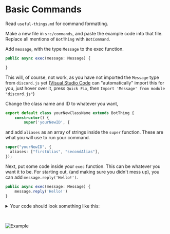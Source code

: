 # Basic Commands

Read `useful-things.md` for command formatting.

Make a new file in `src/commands`, and paste the example code into that file. Replace all mentions of `BotThing` with `BotCommand`.

Add `message`, with the type `Message` to the exec function.

```ts
public async exec(message: Message) {

}
```

This will, of course, not work, as you have not imported the `Message` type from `discord.js` yet ([Visual Studio Code](https://code.visualstudio.com/) can "automatically" import this for you, just hover over it, press `Quick Fix`, then `Import 'Message' from module "discord.js"`)

Change the class name and ID to whatever you want,

```ts
export default class yourNewClassName extends BotThing {
	constructor() {
		super('yourNewID', {
```

and add `aliases` as an array of strings inside the `super` function. These are what you will use to run your command.

```ts
super("yourNewID", {
  aliases: ["firstAlias", "secondAlias"],
});
```

Next, put some code inside your `exec` function. This can be whatever you want it to be. For starting out, (and making sure you didn't mess up), you can add `message.reply('Hello!')`.

```ts
public async exec(message: Message) {
    message.reply('Hello!')
}
```

<details>
    <summary>Your code should look something like this:</summary>
  
```ts
import { Message } from 'discord.js';
import { BotThing } from '../lib/extensions/BotCommand';

export default class testCommand extends BotCommand {
    constructor() {
    	super('testCommandID', {
            aliases: ['testCommand']
    	})
    }
    public async exec(message: Message) {
    	message.reply('Hello!')
    }
}
```
</details>

­

![Example](https://cdn.discordapp.com/attachments/862910706840109117/869051864728088616/unknown.png)